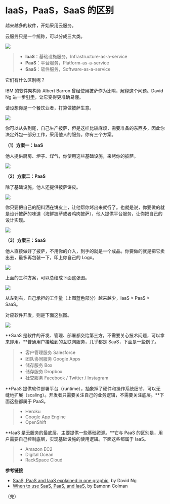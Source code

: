 # IaaS，PaaS，SaaS 的区别

越来越多的软件，开始采用云服务。

云服务只是一个统称，可以分成三大类。

![](http://www.ruanyifeng.com/blogimg/asset/2017/bg2017072301.jpg)

> - **IaaS**：基础设施服务，Infrastructure-as-a-service
> - **PaaS**：平台服务，Platform-as-a-service
> - **SaaS**：软件服务，Software-as-a-service

它们有什么区别呢？

IBM 的软件架构师 Albert Barron 曾经使用披萨作为比喻，[解释](https://www.linkedin.com/pulse/20140730172610-9679881-pizza-as-a-service)这个问题。David Ng 进一步[引申](https://m.oursky.com/saas-paas-and-iaas-explained-in-one-graphic-d56c3e6f4606)，让它变得更准确易懂。

请设想你是一个餐饮业者，打算做披萨生意。

![](http://www.ruanyifeng.com/blogimg/asset/2017/bg2017072302.jpg)

你可以从头到尾，自己生产披萨，但是这样比较麻烦，需要准备的东西多，因此你决定外包一部分工作，采用他人的服务。你有三个方案。

**（1）方案一：IaaS**

他人提供厨房、炉子、煤气，你使用这些基础设施，来烤你的披萨。

![](http://www.ruanyifeng.com/blogimg/asset/2017/bg2017072303.jpg)

**（2）方案二：PaaS**

除了基础设施，他人还提供披萨饼皮。

![](http://www.ruanyifeng.com/blogimg/asset/2017/bg2017072304.jpg)

你只要把自己的配料洒在饼皮上，让他帮你烤出来就行了。也就是说，你要做的就是设计披萨的味道（海鲜披萨或者鸡肉披萨），他人提供平台服务，让你把自己的设计实现。

![](http://www.ruanyifeng.com/blogimg/asset/2017/bg2017072308.jpg)


**（3）方案三：SaaS**

他人直接做好了披萨，不用你的介入，到手的就是一个成品。你要做的就是把它卖出去，最多再包装一下，印上你自己的 Logo。

![](http://www.ruanyifeng.com/blogimg/asset/2017/bg2017072305.jpg)

上面的三种方案，可以总结成下面这张图。

![](http://www.ruanyifeng.com/blogimg/asset/2017/bg2017072306.png)

从左到右，自己承担的工作量（上图蓝色部分）越来越少，IaaS > PaaS > SaaS。

对应软件开发，则是下面这张图。

![](http://www.ruanyifeng.com/blogimg/asset/2017/bg2017072307.jpg)

**SaaS 是软件的开发、管理、部署都交给第三方，不需要关心技术问题，可以拿来即用。**普通用户接触到的互联网服务，几乎都是 SaaS，下面是一些例子。

> - 客户管理服务 Salesforce
> - 团队协同服务 Google Apps
> - 储存服务 Box
> - 储存服务 Dropbox
> - 社交服务 Facebook / Twitter / Instagram

**PaaS 提供软件部署平台（runtime），抽象掉了硬件和操作系统细节，可以无缝地扩展（scaling）。开发者只需要关注自己的业务逻辑，不需要关注底层。**下面这些都属于 PaaS。

> - Heroku
> - Google App Engine
> - OpenShift

**IaaS 是云服务的最底层，主要提供一些基础资源。**它与 PaaS 的区别是，用户需要自己控制底层，实现基础设施的使用逻辑。下面这些都属于 IaaS。

> - Amazon EC2
> - Digital Ocean
> - RackSpace Cloud

**参考链接**

- [SaaS, PaaS and IaaS explained in one graphic](https://m.oursky.com/saas-paas-and-iaas-explained-in-one-graphic-d56c3e6f4606), by David Ng
- [When to use SaaS, PaaS, and IaaS](https://www.computenext.com/blog/when-to-use-saas-paas-and-iaas/), by Eamonn Colman

（完）




